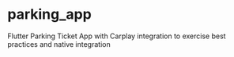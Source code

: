 # parking_app
Flutter Parking Ticket App with Carplay integration to exercise best practices and native integration
